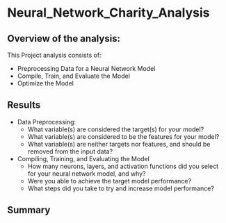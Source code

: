 # Neural_Network_Charity_Analysis

## Overview of the analysis:

This Project analysis consists of:

 - Preprocessing Data for a Neural Network Model
 - Compile, Train, and Evaluate the Model
 - Optimize the Model


## Results

* Data Preprocessing:
  * What variable(s) are considered the target(s) for your model?
  * What variable(s) are considered to be the features for your model?
  * What variable(s) are neither targets nor features, and should be removed from the input data?
* Compiling, Training, and Evaluating the Model
  * How many neurons, layers, and activation functions did you select for your neural network model, and why?
  * Were you able to achieve the target model performance?
  * What steps did you take to try and increase model performance?




## Summary
